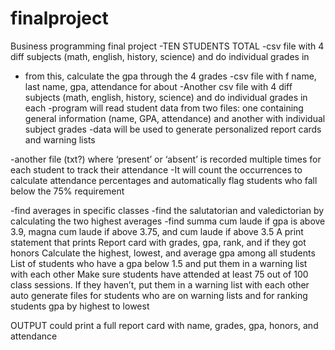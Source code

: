 # finalproject
Business programming final project 
-TEN STUDENTS TOTAL
-csv file with 4 diff subjects (math, english, history, science) and do individual grades in 
- from this, calculate the gpa through the 4 grades
-csv file with f name, last name, gpa, attendance for about 
-Another csv file with 4 diff subjects (math, english, history, science) and do individual grades in each
-program will read student data from two files: one containing general information (name, GPA, attendance) and another with individual subject grades
-data will be used to generate personalized report cards and warning lists

-another file (txt?) where ‘present’ or ‘absent’ is recorded multiple times for each student to track their attendance 
-It will count the occurrences to calculate attendance percentages and automatically flag students who fall below the 75% requirement

-find averages in specific classes
-find the salutatorian and valedictorian by calculating the two highest averages
-find summa cum laude if gpa is above 3.9, magna cum laude if above 3.75, and cum laude if above 3.5
A print statement that prints Report card with grades, gpa, rank, and if they got honors
Calculate the highest, lowest, and average gpa among all students
List of students who have a gpa below 1.5 and put them in a warning list with each other
Make sure students have attended at least 75 out of 100 class sessions. If they haven’t, put them in a warning list with each other
auto generate files for students who are on warning lists and for ranking students gpa by highest to lowest

OUTPUT could print a full report card with name, grades, gpa, honors, and attendance 

